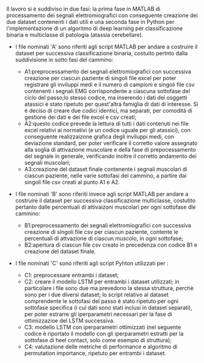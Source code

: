 Il lavoro si è suddiviso in due fasi: la prima fase in MATLAB di processamento dei segnali elettromiografici con conseguente creazione dei due dataset contenenti i dati utili
e una seconda fase in Python per l'implementazione di un algoritmo di deep learning per classificazione binaria e multiclasse di patologia (atassia cerebellare). 

- I file nominati 'A' sono riferiti agli script MATLAB per andare a costruire il dataset per successiva classificazione binaria, costuito pertnto dalla suddivisione in sotto fasi del cammino:
    - A1:preprocessamento dei segnali elettromiografici con successiva creazione per ciascun paziente di singoli file excel per poter registrare gli inviluppi medi e il numero di campioni e singoli file csv contenenti i segnali EMG corrispondente a ciascuna sottofase del ciclo del passo;lo stesso codice, ma inserendo i dati dei osggetti atassici è stato ripetuto per quest'altra famiglia di dati di interesse. Si è deciso di creare due codici identici, ma separati, per comodità di         gestione dei dati e dei file excel e csv creati;
    - A2:questo codice prevede la lettura di tutti i dati contenuti nei file excel relativi ai normativi (e un codice uguale per gli atassici), con conseguente realizzaizone grafica degli inviluppi medi, con deviazione standard, per poter verificare il corretto valore assegnato alla soglia di attivazione muscolare e della fase di prepocessamento del segnale in generale, verificando inoltre il corretto andamento dei segnali muscolari;
    - A3:creazione del dataset finale contenente i segnali muscolari di ciascun paziente, nelle varie sottofasi del cammino, a partire dai singoli file csv creati al punto A1 e A2. 

- I file nominati 'B' sono riferiti invece agli script MATLAB per andare a costruire il dataset per successiva classificazione multiclasse, costutito pertanto dalle percentuali di attivaizoni muscolari per ogni   sottofase dle cammino:
    - B1:preprocessamento dei segnali elettromiografici con successiva creazione di singoli file csv per ciascun paziente, contente le percentuali di attvazione di ciascun muscolo, in ogni sottofase;
    - B2:apertura di ciascun file csv creato in precedenza con codice B1 e creazione del dataset finale.

- I file nominati 'C' sono riferiti agli script Pyhton utilizzati per :
  - C1: preprocessare entrambi i dataset;
  - C2: creare il modello LSTM per entrambi i dataset utilizzati; in particolare i file sono due ma prevedono la stessa struttura, perchè sono per i due diversi dataset; lo script relativo al dataset comprendente le sottofasi del passo è stato ripetuto per ogni sottofase specifica (i cui dati sono stati inclusi in dataset separati), per poter estrarre gli iperparametri necessari per la fase di ottimizzazioe del LSTM successiva. 
  - C3: modello LSTM con iperparametri ottimizzati (nel seguente codice è riportato il modello con gli iperparametri estratti per la sottofase di heel contact, solo come esempio di struttura);
  - C4: valutazione delle metriche di performance e algoritmo di permutation importance, ripetuto per entrambi i dataset. 
